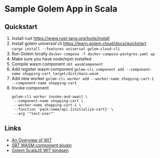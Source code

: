 Sample Golem App in Scala
=========================

## Quickstart

1. Install rust https://www.rust-lang.org/tools/install
2. Install golem *universal* cli https://learn.golem.cloud/docs/quickstart
   `cargo install --features universal golem-cloud-cli`
3. Run Golem locally
   `docker-compose -f docker-compose-postgres.yaml up`
4. Make sure you have node/npm installed
5. Compile wasm component
   `sbt wasmComponent`
6. Add register wasm component
   `golem-cli component add --component-name shopping-cart target/dist/main.wasm`
7. Add new worker
   `golem-cli worker add --worker-name shopping-cart-1 --component-name shopping-cart`
8. Invoke component
   ```
   golem-cli worker invoke-and-await \
    --component-name shopping-cart \
    --worker-name shopping-cart-1 \
    --function 'pack:name/api.{initialize-cart}' \
    --arg '"test-user"'
   ```

## Links

- [An Overview of WIT](https://component-model.bytecodealliance.org/design/wit.html#structure-of-a-wit-file)
- [SBT WASM component plugin](https://github.com/golemcloud/sbt-wasm-component)
- [Golem ScalaJS WIT bindgen](https://github.com/golemcloud/golem-scalajs-wit-bindgen)
